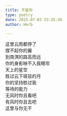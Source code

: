 ```yaml
---  
title: 不留你  
type: poetry  
date: 2015-07-03 23:25:26  
author: Herb  

---  
```

这里云雨都停了  
撑不起你的翼  
到南溟的路高而远  
你的身影映不入我眼帘  
天上的星空  
胜过云下斑驳的月  
你的坚持胜过我  
等待的能力  
无风时你且看吧  
有风时你且去吧  
这里与你无干